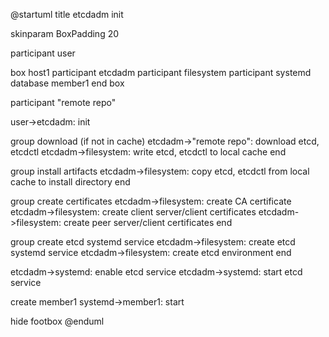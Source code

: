 @startuml
title etcdadm init

skinparam BoxPadding 20

participant user

box host1
participant etcdadm
participant filesystem
participant systemd
database member1
end box

participant "remote repo"

user->etcdadm: init

group download (if not in cache)
etcdadm->"remote repo": download etcd, etcdctl
etcdadm->filesystem: write etcd, etcdctl to local cache
end

group install artifacts
etcdadm->filesystem: copy etcd, etcdctl from local cache to install directory
end

group create certificates
etcdadm->filesystem: create CA certificate
etcdadm->filesystem: create client server/client certificates
etcdadm->filesystem: create peer server/client certificates
end

group create etcd systemd service
etcdadm->filesystem: create etcd systemd service
etcdadm->filesystem: create etcd environment
end

etcdadm->systemd: enable etcd service
etcdadm->systemd: start etcd service

create member1
systemd->member1: start

hide footbox
@enduml
